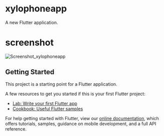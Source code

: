 # xylophoneapp

A new Flutter application.
# screenshot 
![Screenshot_xylophoneapp](https://user-images.githubusercontent.com/68682390/88272395-429fa000-ccf6-11ea-9aeb-7b34273fdf13.jpg)
## Getting Started

This project is a starting point for a Flutter application.

A few resources to get you started if this is your first Flutter project:

- [Lab: Write your first Flutter app](https://flutter.dev/docs/get-started/codelab)
- [Cookbook: Useful Flutter samples](https://flutter.dev/docs/cookbook)

For help getting started with Flutter, view our
[online documentation](https://flutter.dev/docs), which offers tutorials,
samples, guidance on mobile development, and a full API reference.
